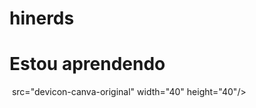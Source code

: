 # hinerds
# Estou aprendendo
<img loading="lazy"> src="devicon-canva-original" width="40" height="40"/>
          

          
